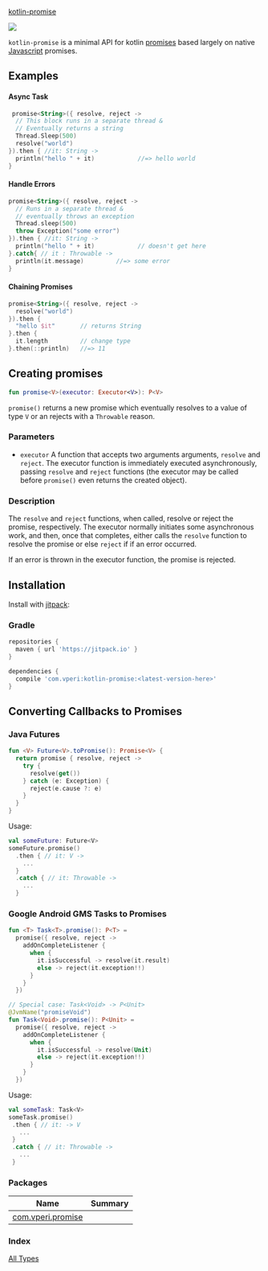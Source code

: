 [kotlin-promise](./index.md)

[![](https://jitpack.io/v/com.vperi/kotlin-promise.svg)](https://jitpack.io/#com.vperi/kotlin-promise)

`kotlin-promise` is a minimal API for kotlin [promises](https://en.wikipedia.org/wiki/Futures_and_promises) based largely on native [Javascript](https://developer.mozilla.org/en-US/docs/Web/JavaScript/Guide/Using_promises) promises.

## Examples

#### Async Task

``` kotlin
 promise<String>({ resolve, reject ->
  // This block runs in a separate thread &
  // Eventually returns a string
  Thread.Sleep(500)
  resolve("world")
}).then { //it: String ->
  println("hello " + it)			//=> hello world
}
```

#### Handle Errors

``` kotlin
promise<String>({ resolve, reject ->
  // Runs in a separate thread &
  // eventually throws an exception
  Thread.sleep(500)
  throw Exception("some error")
}).then { //it: String ->
  println("hello " + it)			// doesn't get here
}.catch{ // it : Throwable ->
  println(it.message)         //=> some error
}
```

#### Chaining Promises

``` kotlin
promise<String>({ resolve, reject ->
  resolve("world")
}).then {
  "hello $it"       // returns String
}.then {
  it.length         // change type
}.then(::println)   //=> 11
```

## Creating promises

``` kotlin
fun promise<V>(executor: Executor<V>): P<V>
```

`promise()` returns a new promise which eventually resolves to a value of type `V` or an rejects with a `Throwable` reason.

### Parameters

* `executor` A function that accepts two arguments arguments,
`resolve` and `reject`. The executor function is immediately executed asynchronously, passing `resolve` and `reject` functions (the executor may be called before `promise()`  even returns the created object).

### Description

The `resolve` and `reject` functions, when called, resolve or reject the promise, respectively. The executor normally initiates some asynchronous work, and then, once that completes, either calls the `resolve` function to resolve the promise or else `reject` if if an error occurred.

If an error is thrown in the executor function, the promise
is rejected.

## Installation

Install with [jitpack](https://jitpack.io/#com.vperi/kotlin-promise/):

### Gradle

``` gradle
repositories {
  maven { url 'https://jitpack.io' }
}

dependencies {
  compile 'com.vperi:kotlin-promise:<latest-version-here>'
}

```

## Converting Callbacks to Promises

### Java Futures

``` kotlin
fun <V> Future<V>.toPromise(): Promise<V> {
  return promise { resolve, reject ->
    try {
      resolve(get())
    } catch (e: Exception) {
      reject(e.cause ?: e)
    }
  }
}
```

Usage:

``` kotlin
val someFuture: Future<V>
someFuture.promise()
  .then { // it: V ->
    ...
  }
  .catch { // it: Throwable ->
    ...
  }
```

### Google Android GMS Tasks to Promises

``` kotlin
fun <T> Task<T>.promise(): P<T> =
  promise({ resolve, reject ->
    addOnCompleteListener {
      when {
        it.isSuccessful -> resolve(it.result)
        else -> reject(it.exception!!)
      }
    }
  })

// Special case: Task<Void> -> P<Unit>
@JvmName("promiseVoid")
fun Task<Void>.promise(): P<Unit> =
  promise({ resolve, reject ->
    addOnCompleteListener {
      when {
        it.isSuccessful -> resolve(Unit)
        else -> reject(it.exception!!)
      }
    }
  })
```

Usage:

``` kotlin
val someTask: Task<V>
someTask.promise()
 .then { // it: -> V
   ...
 }
 .catch { // it: Throwable ->
   ...
 }
```

### Packages

| Name | Summary |
|---|---|
| [com.vperi.promise](com.vperi.promise/index.md) |  |

### Index

[All Types](alltypes/index.md)